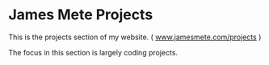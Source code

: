 # James Mete Projects

This is the projects section of my website. ( www.jamesmete.com/projects )

The focus in this section is largely coding projects.
